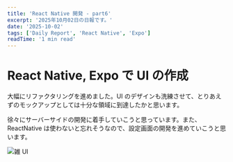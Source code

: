 ```yaml
---
title: 'React Native 開発 - part6'
excerpt: '2025年10月02日の日報です。'
date: '2025-10-02'
tags: ['Daily Report', 'React Native', 'Expo']
readTime: '1 min read'
---
```


# React Native, Expo で UI の作成

大幅にリファクタリングを進めました。UI のデザインも洗練させて、とりあえずのモックアップとしては十分な領域に到達したかと思います。

徐々にサーバーサイドの開発に着手していこうと思っています。また、ReactNative は使わないと忘れそうなので、設定画面の開発を進めていこうと思います。

![雑 UI](/images/blog/2025-10-02-daily/playground.gif 'playground')
